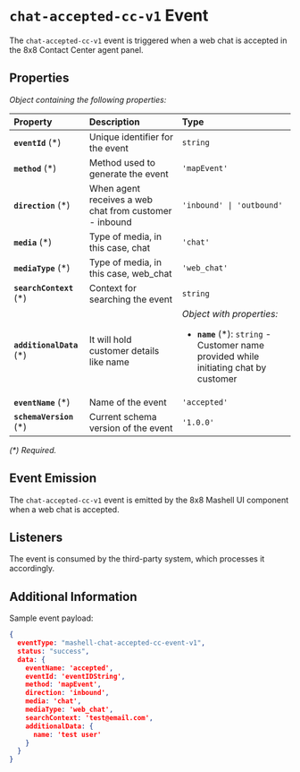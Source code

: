 # `chat-accepted-cc-v1` Event

The `chat-accepted-cc-v1` event is triggered when a web chat is accepted in the 8x8 Contact Center agent panel.

## Properties

*Object containing the following properties:*

| Property                  | Description                                            | Type                                                                                                                            |
| :------------------------ | :----------------------------------------------------- | :------------------------------------------------------------------------------------------------------------------------------ |
| **`eventId`** (\*)        | Unique identifier for the event                        | `string`                                                                                                                        |
| **`method`** (\*)         | Method used to generate the event                      | `'mapEvent'`                                                                                                                    |
| **`direction`** (\*)      | When agent receives a web chat from customer - inbound | `'inbound' \| 'outbound'`                                                                                                       |
| **`media`** (\*)          | Type of media, in this case, chat                      | `'chat'`                                                                                                                        |
| **`mediaType`** (\*)      | Type of media, in this case, web_chat                  | `'web_chat'`                                                                                                                    |
| **`searchContext`** (\*)  | Context for searching the event                        | `string`                                                                                                                        |
| **`additionalData`** (\*) | It will hold customer details like name                | *Object with properties:*<ul><li>**`name`** (\*): `string` - Customer name provided while initiating chat by customer</li></ul> |
| **`eventName`** (\*)      | Name of the event                                      | `'accepted'`                                                                                                                    |
| **`schemaVersion`** (\*)  | Current schema version of the event                    | `'1.0.0'`                                                                                                                       |

*(\*) Required.*

## Event Emission

The `chat-accepted-cc-v1` event is emitted by the 8x8 Mashell UI component when a web chat is accepted.

## Listeners

The event is consumed by the third-party system, which processes it accordingly.

## Additional Information

Sample event payload:

```json
{
  eventType: "mashell-chat-accepted-cc-event-v1",
  status: "success",
  data: {
    eventName: 'accepted',
    eventId: 'eventIDString',
    method: 'mapEvent',
    direction: 'inbound',
    media: 'chat',
    mediaType: 'web_chat',
    searchContext: 'test@email.com',
    additionalData: {
      name: 'test user'
    }
  }
}
```

